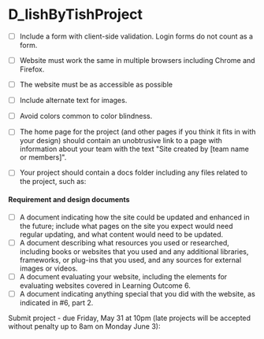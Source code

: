 # D_lishByTishProject


- [ ] Include a form with client-side validation. Login forms do not count as a form.
- [ ] Website must work the same in multiple browsers including Chrome and Firefox.
- [ ] The website must be as accessible as possible
- [ ] Include alternate text for images.
- [ ] Avoid colors common to color blindness.
- [ ] The home page for the project (and other pages if you think it fits in with your design) should contain an unobtrusive link to a page with information about your team with the text "Site created by [team name or members]".

- [ ] Your project should contain a docs folder including any files related to the project, such as:

#### Requirement and design documents
- [ ] A document indicating how the site could be updated and enhanced in the future; include what pages on the site you expect would need regular updating, and what content would need to be updated.
- [ ] A document describing what resources you used or researched, including books or websites that you used and any additional libraries, frameworks, or plug-ins that you used, and any sources for external images or videos.
- [ ] A document evaluating your website, including the elements for evaluating websites covered in Learning Outcome 6.
- [ ] A document indicating anything special that you did with the website, as indicated in #6, part 2.

Submit project - due Friday, May 31 at 10pm (late projects will be accepted without penalty up to 8am on Monday June 3):

